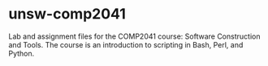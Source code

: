 # unsw-comp2041
Lab and assignment files for the COMP2041 course: Software Construction and Tools.
The course is an introduction to scripting in Bash, Perl, and Python.
